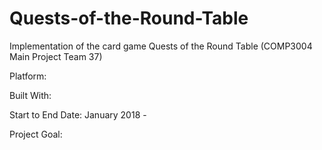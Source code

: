 # Quests-of-the-Round-Table
Implementation of the card game Quests of the Round Table
(COMP3004 Main Project Team 37)

Platform:

Built With:

Start to End Date:
January 2018 -

Project Goal:


